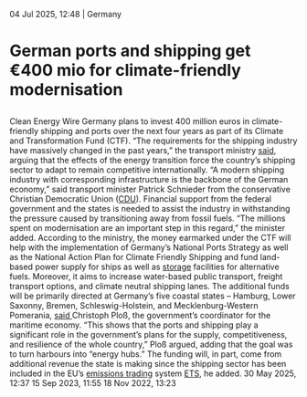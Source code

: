 04 Jul 2025, 12:48
| 
Germany
# German ports and shipping get €400 mio for climate-friendly modernisation
## 
Clean Energy Wire
Germany plans to invest 400 million euros in climate-friendly shipping and ports over the next four years as part of its Climate and Transformation Fund (CTF). “The requirements for the shipping industry have massively changed in the past years,” the transport ministry [said](https://www.bmv.de/SharedDocs/DE/Pressemitteilungen/2025/033-schnieder-modernisierungsmillionen-fuer-schifffahrt.html?nn=76092), arguing that the effects of the energy transition force the country’s shipping sector to adapt to remain competitive internationally.
“A modern shipping industry with corresponding infrastructure is the backbone of the German economy,” said transport minister Patrick Schnieder from the conservative Christian Democratic Union ([CDU](https://www.cleanenergywire.org/experts/cdu-christian-democratic-union)). Financial support from the federal government and the states is needed to assist the industry in withstanding the pressure caused by transitioning away from fossil fuels. “The millions spent on modernisation are an important step in this regard,” the minister added.
According to the ministry, the money earmarked under the CTF will help with the implementation of Germany’s National Ports Strategy as well as the National Action Plan for Climate Friendly Shipping and fund land-based power supply for ships as well as [storage](https://www.cleanenergywire.org/glossary/letter_s#storage) facilities for alternative fuels. Moreover, it aims to increase water-based public transport, freight transport options, and climate neutral shipping lanes.
The additional funds will be primarily directed at Germany’s five coastal states – Hamburg, Lower Saxonny, Bremen, Schleswig-Holstein, and Mecklenburg-Western Pomerania, [said ](https://www.bundeswirtschaftsministerium.de/Redaktion/DE/Pressemitteilungen/2025/07/20250703-zitat-400-millionen-euro-fuer-klimafreundliche-schifffahrt-und-haefen.html)Christoph Ploß, the government’s coordinator for the maritime economy. “This shows that the ports and shipping play a significant role in the government’s plans for the supply, competitiveness, and resilience of the whole country,” Ploß argued, adding that the goal was to turn harbours into “energy hubs.” The funding will, in part, come from additional revenue the state is making since the shipping sector has been included in the EU’s [emissions trading](https://www.cleanenergywire.org/glossary/letter_e#emissions_trading) system [ETS](https://www.cleanenergywire.org/glossary/letter_e#ets), he added. 
30 May 2025, 12:37
15 Sep 2023, 11:55
18 Nov 2022, 13:23